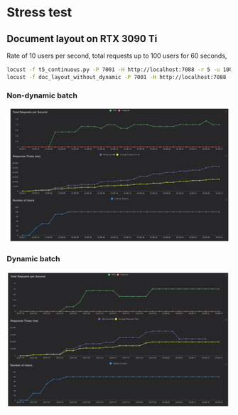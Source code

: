 # Stress test

## Document layout on RTX 3090 Ti

Rate of 10 users per second, total requests up to 100 users for 60 seconds,

```bash
locust -f t5_continuous.py -P 7001 -H http://localhost:7088 -r 5 -u 100 -t 60
locust -f doc_layout_without_dynamic -P 7001 -H http://localhost:7088 -r 10 -u 100 -t 60
```

### Non-dynamic batch

![alt text](doc_layout_without_dynamic.png)

### Dynamic batch

![alt text](doc_layout_dynamic.png)